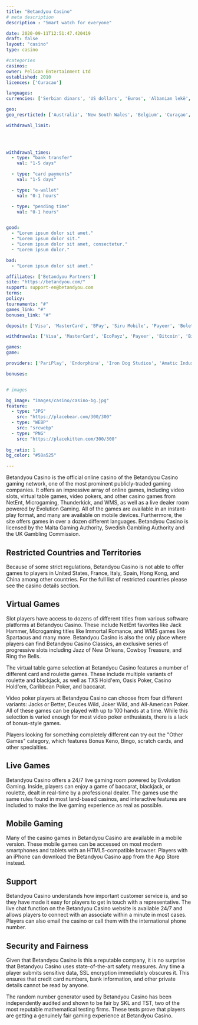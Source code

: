 ```yaml
---
title: "Betandyou Casino"
# meta description
description : "Smart watch for everyone"

date: 2020-09-11T12:51:47.420419
draft: false
layout: "casino" 
type: casino

#categories
casinos: 
owner: Pelican Entertainment Ltd
established: 2010
licences: ['Curacao']

languages: 
currencies: ['Serbian dinars', 'US dollars', 'Euros', 'Albanian lekë', 'Argentine pesos', 'UAE dirhams', 'Australian dollars', 'Angolan kwanzas', 'Armenian drams', 'Azerbaijani manats', 'Bahraini dinars', 'Bosnia-Herzegovina convertible marks', 'Botswanan pulas', 'Brazilian reals', 'Bolivian bolivianos', 'Belarusian rubles', 'Canadian dollars', 'Congolese francs', 'Swiss francs', 'Chilean pesos', 'Chinese yuan', 'Colombian pesos', 'Cape Verdean escudos', 'Czech Republic korunas', 'Denmark kroner', 'Dogecoin', 'Algerian dinars', 'Djiboutian francs', 'Egyptian pounds', 'Eritrean nakfas', 'Ethiopian birrs', 'Georgian laris', 'Ghanaian cedis', 'Guinean francs', 'Guatemalan quetzals', 'Hong Kong dollars', 'Hungarian forints', 'Croatian kunas', 'Indian rupees', 'Indonesian rupiahs', 'Iranian rials', 'Iraqi dinars', 'Icelandic krónur', 'Jordanian dinars', 'Japanese yen', 'Kenyan shillings', 'South Korean won', 'Sri Lankan rupees', 'Liberian dollars', 'Libyan dinars', 'Moroccan dirhams', 'Moldovan lei', 'Malagasy Ariaries', 'Macedonian denari', 'Malaysian ringgits', 'Mauritian rupees', 'Mozambican meticals', 'Namibian dollars', 'Nicaraguan córdobas', 'Nigerian nairas', 'Norwegian kroner', 'New Zealand dollars', 'Omani rials', 'Peruvian nuevos soles', 'Paraguayan guaranis', 'Philippine pesos', 'Panamanian balboas', 'Qatari rials', 'Romanian lei', 'Rwandan francs', 'Saudi riyals', 'Singapore dollars', 'Somali shillings', 'New Taiwan dollars', 'Thai baht', 'Tanzanian shillings', 'Ugandan shillings', 'Ukrainian hryvnias', 'Vietnamese dong', 'mBTC']

geo: 
geo_resrticted: ['Australia', 'New South Wales', 'Belgium', 'Curaçao', 'Cyprus', 'Czech Republic', 'France', 'Germany', 'Schleswig-Holstein', 'Israel', 'Italy', 'Lithuania', 'Netherlands', 'Poland', 'Puerto Rico', 'Russia', 'Slovakia', 'Spain', 'Sweden', 'Switzerland', 'United Kingdom', 'United States', 'Alabama', 'Alaska', 'American Samoa', 'Arizona', 'Arkansas', 'California', 'Colorado', 'Connecticut', 'Delaware', 'District of Columbia', 'Florida', 'Georgia(US)', 'Guam', 'Hawaii', 'Idaho', 'Illinois', 'Indiana', 'Iowa', 'Kansas', 'Kentucky', 'Louisiana', 'Maine', 'Maryland', 'Massachusetts', 'Michigan', 'Minnesota', 'Mississippi', 'Missouri', 'Montana', 'Nebraska', 'Nevada', 'New Hampshire', 'New Jersey', 'New Mexico', 'New York', 'North Carolina', 'North Dakota', 'Northern Mariana Islands', 'Ohio', 'Oklahoma', 'Oregon', 'Pennsylvania', 'Rhode Island', 'South Carolina', 'South Dakota', 'Tennessee', 'Texas', 'U.S. Virgin Islands', 'Utah', 'Vermont', 'Virginia', 'Washington', 'West Virginia', 'Wisconsin', 'Wyoming']

withdrawal_limit:

  
  

withdrawal_times:
  - type: "bank transfer"
    val: "1-5 days"

  - type: "card payments"
    val: "1-5 days"

  - type: "e-wallet"
    val: "0-1 hours"

  - type: "pending time"
    val: "0-1 hours"


good:
  - "Lorem ipsum dolor sit amet."
  - "Lorem ipsum dolor sit."
  - "Lorem ipsum dolor sit amet, consectetur."
  - "Lorem ipsum dolor."

bad:
  - "Lorem ipsum dolor sit amet."

affiliates: ['Betandyou Partners']
site: "https://betandyou.com/"
support: support-en@betandyou.com
terms:
policy:
tournaments: "#"
games_link: "#"
bonuses_link: "#"

deposit: ['Visa', 'MasterCard', 'BPay', 'Siru Mobile', 'Payeer', 'Boleto', 'Multibanco', 'AstroPay Card', 'Bitcoin', 'Litecoin', 'Dogecoin', 'Bitcoin Cash', 'Bitcoin Gold', 'Dash', 'Ethereum', 'Monero', 'Ripple', 'Tether', 'Bank Wire Transfer', 'SafetyPay', 'Perfect Money', 'Skrill', 'Neteller', 'Papara', 'QIWI', 'Yandex Money', 'ECOBANQ', 'Paysafe Card', 'TRON']

withdrawals: ['Visa', 'MasterCard', 'EcoPayz', 'Payeer', 'Bitcoin', 'Bitcoin Cash', 'Dogecoin', 'Litecoin', 'Dash', 'Monero', 'Ethereum', 'Tether', 'Ripple', 'Jeton Wallet', 'Bank Wire Transfer', 'Perfect Money', 'Skrill', 'Neteller', 'SticPay', 'TRON']

games: 
game:

providers: ['PariPlay', 'Endorphina', 'Iron Dog Studios', 'Amatic Industries', 'Pragmatic Play', 'Evoplay Entertainment', 'GameArt', 'Betsoft', 'EGT Interactive', 'Playson', 'iSoftBet', 'Quickspin', 'Elk Studios', 'Red Rake Gaming', 'Habanero', 'Spinomenal', 'Booming Games', 'Booongo Gaming', 'SA Gaming', 'Microgaming', 'ReelNRG Gaming', '1x2Games', 'Betixon', 'Felix Gaming', 'Apollo Games', 'Noble Gaming', 'Fugaso', 'Rival', 'Spade Gaming', 'OMI Gaming', 'Tom Horn Gaming', 'ZEUS PLAY', 'Belatra', 'Gameplay Interactive', 'Xplosive', 'BF Games', 'Fazi Gaming', 'Gamomat', 'Gamefish', 'OneTouch Games', 'Synot Games', 'Genii', 'World Match', 'Thunderkick', 'MGA', 'Spinmatic Entertainment', 'Gamatron', 'Big Time Gaming', 'Ganapati', 'True Lab', 'Espresso', 'Nolimit City', 'Cayetano Gaming', 'Leap', 'Ortiz Gaming', 'WeAreCasino', '2 By 2 Gaming', 'Kalamba Games', 'RTG', 'Pocket Games Soft', 'Platipus Gaming', 'Leander Games', 'Concept Gaming', 'Revolver Gaming', 'BGAMING', 'Mr. Slotty', 'August Gaming', 'PlayPearls', 'Igrosoft', 'Spigo', 'Genesis Gaming', 'Multislot', 'Oryx Gaming', 'Evolution Gaming', 'Authentic Gaming', 'Mobilots', 'Lightning Box', 'VIVO Gaming', 'Ezugi', 'Portomaso Gaming', 'Super Spade Games', 'Asia Gaming', 'Betconstruct', 'Medialive Casino', 'High5Games', '7Mojos', 'SmartSoft Gaming', 'Triple Cherry']

bonuses:


# images

bg_image: "images/casino/casino-bg.jpg"  
feature:
  - type: "JPG" 
    src: "https://placebear.com/300/300"
  - type: "WEBP"
    src: "srcwebp"
  - type: "PNG"
    src: "https://placekitten.com/300/300"  
 
bg_ratio: 1 
bg_color: "#58a525"  

---
```


Betandyou Casino is the official online casino of the Betandyou Casino gaming network, one of the most prominent publicly-traded gaming companies. It offers an impressive array of online games, including video slots, virtual table games, video pokers, and other casino games from NetEnt, Microgaming, Thunderkick, and WMS, as well as a live dealer room powered by Evolution Gaming. All of the games are available in an instant-play format, and many are available on mobile devices. Furthermore, the site offers games in over a dozen different languages. Betandyou Casino is licensed by the Malta Gaming Authority, Swedish Gambling Authority and the UK Gambling Commission.

## Restricted Countries and Territories
Because of some strict regulations, Betandyou Casino is not able to offer games to players in United States, France, Italy, Spain, Hong Kong, and China among other countries. For the full list of restricted countries please see the casino details section.

## Virtual Games
Slot players have access to dozens of different titles from various software platforms at Betandyou Casino. These include NetEnt favorites like Jack Hammer, Microgaming titles like Immortal Romance, and WMS games like Spartacus and many more. Betandyou Casino is also the only place where players can find Betandyou Casino Classics, an exclusive series of progressive slots including Jazz of New Orleans, Cowboy Treasure, and Ring the Bells.

The virtual table game selection at Betandyou Casino features a number of different card and roulette games. These include multiple variants of roulette and blackjack, as well as TXS Hold'em, Oasis Poker, Casino Hold'em, Caribbean Poker, and baccarat.

Video poker players at Betandyou Casino can choose from four different variants: Jacks or Better, Deuces Wild, Joker Wild, and All-American Poker. All of these games can be played with up to 100 hands at a time. While this selection is varied enough for most video poker enthusiasts, there is a lack of bonus-style games.

Players looking for something completely different can try out the "Other Games" category, which features Bonus Keno, Bingo, scratch cards, and other specialties.

## Live Games
Betandyou Casino offers a 24/7 live gaming room powered by Evolution Gaming. Inside, players can enjoy a game of baccarat, blackjack, or roulette, dealt in real-time by a professional dealer. The games use the same rules found in most land-based casinos, and interactive features are included to make the live gaming experience as real as possible.

## Mobile Gaming
Many of the casino games in Betandyou Casino are available in a mobile version. These mobile games can be accessed on most modern smartphones and tablets with an HTML5-compatible browser. Players with an iPhone can download the Betandyou Casino app from the App Store instead.

## Support
Betandyou Casino understands how important customer service is, and so they have made it easy for players to get in touch with a representative. The live chat function on the Betandyou Casino website is available 24/7 and allows players to connect with an associate within a minute in most cases. Players can also email the casino or call them with the international phone number.

## Security and Fairness
Given that Betandyou Casino is this a reputable company, it is no surprise that Betandyou Casino uses state-of-the-art safety measures. Any time a player submits sensitive data, SSL encryption immediately obscures it. This ensures that credit card numbers, bank information, and other private details cannot be read by anyone.

The random number generator used by Betandyou Casino has been independently audited and shown to be fair by SKL and TST, two of the most reputable mathematical testing firms. These tests prove that players are getting a genuinely fair gaming experience at Betandyou Casino.